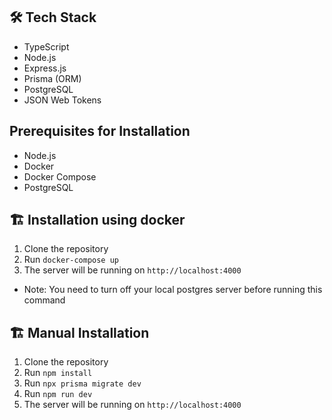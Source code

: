 ## 🛠️ Tech Stack

- TypeScript
- Node.js
- Express.js
- Prisma (ORM)
- PostgreSQL
- JSON Web Tokens

## Prerequisites for Installation

- Node.js
- Docker
- Docker Compose
- PostgreSQL

## 🏗️ Installation using docker
1. Clone the repository
2. Run ```docker-compose up```
3. The server will be running on `http://localhost:4000`
- Note: You need to turn off your local postgres server before running this command

## 🏗️ Manual Installation

1. Clone the repository
2. Run ```npm install```
3. Run ```npx prisma migrate dev```
4. Run ```npm run dev```
5. The server will be running on `http://localhost:4000`

